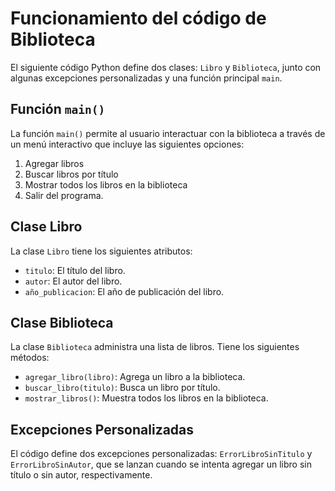 # Funcionamiento del código de Biblioteca

El siguiente código Python define dos clases: `Libro` y `Biblioteca`, junto con algunas excepciones personalizadas y una función principal `main`.

## Función `main()`

La función `main()` permite al usuario interactuar con la biblioteca a través de un menú interactivo que incluye las siguientes opciones:

1. Agregar libros
2. Buscar libros por título
3. Mostrar todos los libros en la biblioteca
4. Salir del programa.

## Clase Libro

La clase `Libro` tiene los siguientes atributos:

- `titulo`: El título del libro.
- `autor`: El autor del libro.
- `año_publicacion`: El año de publicación del libro.

## Clase Biblioteca

La clase `Biblioteca` administra una lista de libros. Tiene los siguientes métodos:

- `agregar_libro(libro)`: Agrega un libro a la biblioteca.
- `buscar_libro(titulo)`: Busca un libro por título.
- `mostrar_libros()`: Muestra todos los libros en la biblioteca.

## Excepciones Personalizadas

El código define dos excepciones personalizadas: `ErrorLibroSinTitulo` y `ErrorLibroSinAutor`, que se lanzan cuando se intenta agregar un libro sin título o sin autor, respectivamente.
